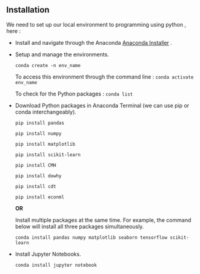 ## Installation

We need to set up our local environment to programming using python , here :

- Install and navigate through the Anaconda [Anaconda Installer](https://www.anaconda.com/download/) .

- Setup and manage the environments.

  ```conda create -n env_name```

   To access this environment through the command line : ```conda activate env_name```

   To check for the Python packages : ```conda list```

- Download Python packages in Anaconda Terminal (we can use pip or conda interchangeably).

  ```pip install pandas```

   ```pip install numpy```

   ```pip install matplotlib```
  
  ```pip install scikit-learn```

  ```pip install CMH```
  
  ```pip install dowhy```
  
  ```pip install cdt```
  
  ```pip install econml```

  **OR**

  Install multiple packages at the same time. For example, the command below will install all three packages simultaneously.

  ```conda install pandas numpy matplotlib seaborn tensorflow scikit-learn```

- Install Jupyter Notebooks.

  ```conda install jupyter notebook```
